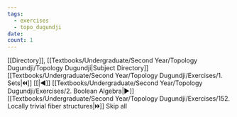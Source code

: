 ```yaml
---
tags:
  - exercises
  - topo_dugundji
date: 
count: 1
---
```

[[Directory]], [[Textbooks/Undergraduate/Second Year/Topology Dugundji/Topology Dugundji|Subject Directory]]
[[Textbooks/Undergraduate/Second Year/Topology Dugundji/Exercises/1. Sets|🞀🞀]] [[|◀]] [[Textbooks/Undergraduate/Second Year/Topology Dugundji/Exercises/2. Boolean Algebra|▶]] [[Textbooks/Undergraduate/Second Year/Topology Dugundji/Exercises/152. Locally trivial fiber structures|🞂🞂]]
Skip all